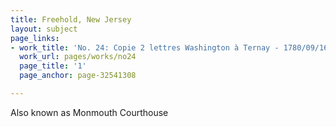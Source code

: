 ```yaml
---
title: Freehold, New Jersey
layout: subject
page_links:
- work_title: 'No. 24: Copie 2 lettres Washington à Ternay - 1780/09/16 '
  work_url: pages/works/no24
  page_title: '1'
  page_anchor: page-32541308

---
```

<p>Also known as Monmouth Courthouse</p>